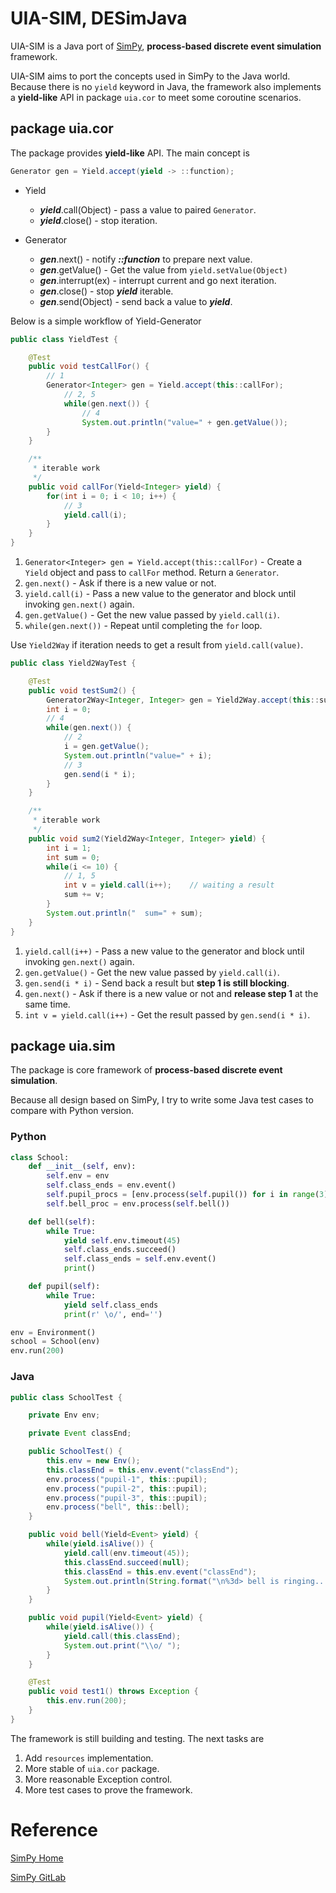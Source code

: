 UIA-SIM, DESimJava
===

UIA-SIM is a Java port of [SimPy](https://simpy.readthedocs.io/en/latest/), __process-based discrete event simulation__ framework.

UIA-SIM aims to port the concepts used in SimPy to the Java world. Because there is no `yield` keyword in Java, the framework also implements a __yield-like__ API in package `uia.cor` to meet some coroutine scenarios.


## package uia.cor
The package provides __yield-like__ API. The main concept is

```java
Generator gen = Yield.accept(yield -> ::function);
```

* Yield
  * ___yield___.call(Object) - pass a value to paired `Generator`.
  * ___yield___.close() - stop iteration.

* Generator
  * ___gen___.next() - notify ___::function___ to prepare next value.
  * ___gen___.getValue() - Get the value from `yield.setValue(Object)`
  * ___gen___.interrupt(ex) - interrupt current and go next iteration.
  * ___gen___.close() - stop ___yield___ iterable.
  * ___gen___.send(Object) - send back a value to ___yield___.



Below is a simple workflow of Yield-Generator

```java
public class YieldTest {

    @Test
    public void testCallFor() {
        // 1
        Generator<Integer> gen = Yield.accept(this::callFor); 
            // 2, 5
            while(gen.next()) {
                // 4
                System.out.println("value=" + gen.getValue());
        }
    }

    /**
     * iterable work
     */
    public void callFor(Yield<Integer> yield) {
        for(int i = 0; i < 10; i++) {
            // 3
            yield.call(i);
        }
    }
}
```

1. `Generator<Integer> gen = Yield.accept(this::callFor)` - Create a `Yield` object and pass to `callFor` method. Return a `Generator`.
2. `gen.next()` - Ask if there is a new value or not.
3. `yield.call(i)` - Pass a new value to the generator and block until invoking `gen.next()` again.
4. `gen.getValue()` - Get the new value passed by `yield.call(i)`.
5. `while(gen.next())` - Repeat until completing the `for` loop.
 
 
 Use `Yield2Way` if iteration needs to get a result from `yield.call(value)`.

```java
public class Yield2WayTest {

    @Test
    public void testSum2() {
        Generator2Way<Integer, Integer> gen = Yield2Way.accept(this::sum2);
        int i = 0;
        // 4
        while(gen.next()) {
            // 2
            i = gen.getValue();
            System.out.println("value=" + i);
            // 3
            gen.send(i * i);
        }
    }

    /**
     * iterable work
     */
    public void sum2(Yield2Way<Integer, Integer> yield) {
        int i = 1;
        int sum = 0;
        while(i <= 10) {
            // 1, 5
            int v = yield.call(i++);    // waiting a result
            sum += v;
        }
        System.out.println("  sum=" + sum);
    }
}
```
1. `yield.call(i++)` - Pass a new value to the generator and block until invoking  `gen.next()` again.
2. `gen.getValue()` - Get the new value passed by `yield.call(i)`.
3. `gen.send(i * i)` - Send back a result but __step 1 is still blocking__.
4. `gen.next()` - Ask if there is a new value or not and __release step 1__ at the same time.
5. `int v = yield.call(i++)` - Get the result passed by `gen.send(i * i)`.


## package uia.sim
The package is core framework of __process-based discrete event simulation__.

Because all design based on SimPy, I try to write some Java test cases to compare with Python version.

### Python

``` Python
class School:
    def __init__(self, env):
        self.env = env
        self.class_ends = env.event()
        self.pupil_procs = [env.process(self.pupil()) for i in range(3)]
        self.bell_proc = env.process(self.bell())

    def bell(self):
        while True:
            yield self.env.timeout(45)
            self.class_ends.succeed()
            self.class_ends = self.env.event()
            print()

    def pupil(self):
        while True:
            yield self.class_ends
            print(r' \o/', end='')

env = Environment()
school = School(env)
env.run(200)
```

### Java
``` Java
public class SchoolTest {

    private Env env;

    private Event classEnd;

    public SchoolTest() {
        this.env = new Env();
        this.classEnd = this.env.event("classEnd");
        env.process("pupil-1", this::pupil);
        env.process("pupil-2", this::pupil);
        env.process("pupil-3", this::pupil);
        env.process("bell", this::bell);
    }

    public void bell(Yield<Event> yield) {
        while(yield.isAlive()) {
            yield.call(env.timeout(45));
            this.classEnd.succeed(null);
            this.classEnd = this.env.event("classEnd");
            System.out.println(String.format("\n%3d> bell is ringing...", this.env.getNow()));
        }
    }

    public void pupil(Yield<Event> yield) {
        while(yield.isAlive()) {
            yield.call(this.classEnd);
            System.out.print("\\o/ ");
        }
    }

    @Test
    public void test1() throws Exception {
        this.env.run(200);
    }
}
```

The framework is still building and testing. The next tasks are

1. Add `resources` implementation.
2. More stable of `uia.cor` package.
3. More reasonable Exception control.
4. More test cases to prove the framework.


# Reference

[SimPy Home](https://simpy.readthedocs.io/en/latest/)

[SimPy GitLab](https://gitlab.com/team-simpy/simpy)

